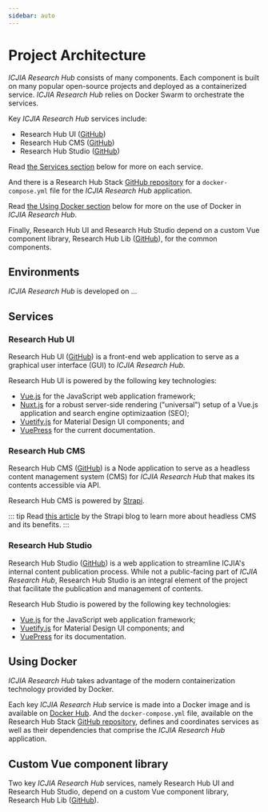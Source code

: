 ```yaml
---
sidebar: auto
---
```


# Project Architecture

_ICJIA Research Hub_ consists of many components. Each component is built on many popular open-source projects and deployed as a containerized service. _ICJIA Research Hub_ relies on Docker Swarm to orchestrate the services.

Key _ICJIA Research Hub_ services include:

- Research Hub UI ([GitHub](https://github.com/ICJIA/research-hub-ui))
- Research Hub CMS ([GitHub](https://github.com/ICJIA/research-hub-cms))
- Research Hub Studio ([GitHub](https://github.com/ICJIA/research-hub-studio))

Read [the Services section](#services) below for more on each service.

And there is a Research Hub Stack [GitHub repository](https://github.com/ICJIA/research-hub-stack) for a `docker-compose.yml` file for the _ICJIA Research Hub_ application.

Read [the Using Docker section](#using-docker) below for more on the use of Docker in _ICJIA Research Hub_.

Finally, Research Hub UI and Research Hub Studio depend on a custom Vue component library, Research Hub Lib ([GitHub](https://github.com/ICJIA/research-hub-lib)), for the common components.

## Environments

_ICJIA Research Hub_ is developed on ...

## Services

### Research Hub UI

Research Hub UI ([GitHub](https://github.com/ICJIA/research-hub-ui)) is a front-end web application to serve as a graphical user interface (GUI) to _ICJIA Research Hub_.

Research Hub UI is powered by the following key technologies:

- [Vue.js](https://vuejs.org/) for the JavaScript web application framework;
- [Nuxt.js](https://nuxtjs.org/) for a robust server-side rendering ("universal") setup of a Vue.js application and search engine optimizaation (SEO);
- [Vuetify.js](https://vuetifyjs.com/) for Material Design UI components; and
- [VuePress](https://vuepress.vuejs.org/) for the current documentation.

### Research Hub CMS

Research Hub CMS ([GitHub](https://github.com/ICJIA/research-hub-cms)) is a Node application to serve as a headless content management system (CMS) for _ICJIA Research Hub_ that makes its contents accessible via API.

Research Hub CMS is powered by [Strapi](https://strapi.io/).

::: tip
Read [this article](https://blog.strapi.io/10-reasons-headless-cms/) by the Strapi blog to learn more about headless CMS and its benefits.
:::

### Research Hub Studio

Research Hub Studio ([GitHub](https://github.com/ICJIA/research-hub-studio)) is a web application to streamline ICJIA's internal content publication process. While not a public-facing part of _ICJIA Research Hub_, Research Hub Studio is an integral element of the project that facilitate the publication and management of contents.

Research Hub Studio is powered by the following key technologies:

- [Vue.js](https://vuejs.org/) for the JavaScript web application framework;
- [Vuetify.js](https://vuetifyjs.com/) for Material Design UI components; and
- [VuePress](https://vuepress.vuejs.org/) for its documentation.

## Using Docker

_ICJIA Research Hub_ takes advantage of the modern containerization technology provided by Docker.

Each key _ICJIA Research Hub_ service is made into a Docker image and is available on [Docker Hub](https://hub.docker.com/). And the `docker-compose.yml` file, available on the Research Hub Stack [GitHub repository](https://github.com/ICJIA/research-hub-stack), defines and coordinates services as well as their dependencies that comprise the _ICJIA Research Hub_ application.

## Custom Vue component library

Two key _ICJIA Research Hub_ services, namely Research Hub UI and Research Hub Studio, depend on a custom Vue component library, Research Hub Lib ([GitHub](https://github.com/ICJIA/research-hub-lib)).

